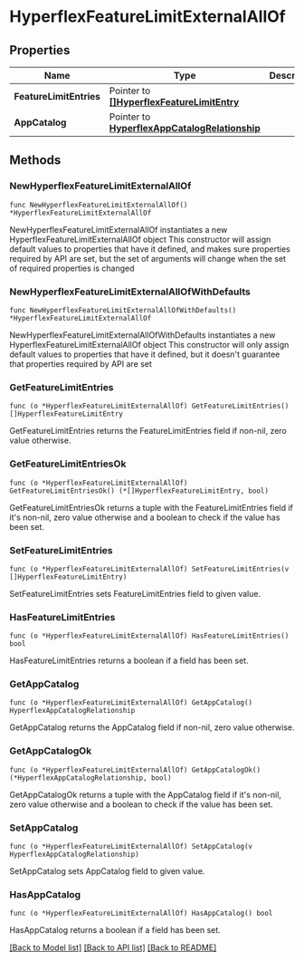 # HyperflexFeatureLimitExternalAllOf

## Properties

Name | Type | Description | Notes
------------ | ------------- | ------------- | -------------
**FeatureLimitEntries** | Pointer to [**[]HyperflexFeatureLimitEntry**](hyperflex.FeatureLimitEntry.md) |  | [optional] 
**AppCatalog** | Pointer to [**HyperflexAppCatalogRelationship**](hyperflex.AppCatalog.Relationship.md) |  | [optional] 

## Methods

### NewHyperflexFeatureLimitExternalAllOf

`func NewHyperflexFeatureLimitExternalAllOf() *HyperflexFeatureLimitExternalAllOf`

NewHyperflexFeatureLimitExternalAllOf instantiates a new HyperflexFeatureLimitExternalAllOf object
This constructor will assign default values to properties that have it defined,
and makes sure properties required by API are set, but the set of arguments
will change when the set of required properties is changed

### NewHyperflexFeatureLimitExternalAllOfWithDefaults

`func NewHyperflexFeatureLimitExternalAllOfWithDefaults() *HyperflexFeatureLimitExternalAllOf`

NewHyperflexFeatureLimitExternalAllOfWithDefaults instantiates a new HyperflexFeatureLimitExternalAllOf object
This constructor will only assign default values to properties that have it defined,
but it doesn't guarantee that properties required by API are set

### GetFeatureLimitEntries

`func (o *HyperflexFeatureLimitExternalAllOf) GetFeatureLimitEntries() []HyperflexFeatureLimitEntry`

GetFeatureLimitEntries returns the FeatureLimitEntries field if non-nil, zero value otherwise.

### GetFeatureLimitEntriesOk

`func (o *HyperflexFeatureLimitExternalAllOf) GetFeatureLimitEntriesOk() (*[]HyperflexFeatureLimitEntry, bool)`

GetFeatureLimitEntriesOk returns a tuple with the FeatureLimitEntries field if it's non-nil, zero value otherwise
and a boolean to check if the value has been set.

### SetFeatureLimitEntries

`func (o *HyperflexFeatureLimitExternalAllOf) SetFeatureLimitEntries(v []HyperflexFeatureLimitEntry)`

SetFeatureLimitEntries sets FeatureLimitEntries field to given value.

### HasFeatureLimitEntries

`func (o *HyperflexFeatureLimitExternalAllOf) HasFeatureLimitEntries() bool`

HasFeatureLimitEntries returns a boolean if a field has been set.

### GetAppCatalog

`func (o *HyperflexFeatureLimitExternalAllOf) GetAppCatalog() HyperflexAppCatalogRelationship`

GetAppCatalog returns the AppCatalog field if non-nil, zero value otherwise.

### GetAppCatalogOk

`func (o *HyperflexFeatureLimitExternalAllOf) GetAppCatalogOk() (*HyperflexAppCatalogRelationship, bool)`

GetAppCatalogOk returns a tuple with the AppCatalog field if it's non-nil, zero value otherwise
and a boolean to check if the value has been set.

### SetAppCatalog

`func (o *HyperflexFeatureLimitExternalAllOf) SetAppCatalog(v HyperflexAppCatalogRelationship)`

SetAppCatalog sets AppCatalog field to given value.

### HasAppCatalog

`func (o *HyperflexFeatureLimitExternalAllOf) HasAppCatalog() bool`

HasAppCatalog returns a boolean if a field has been set.


[[Back to Model list]](../README.md#documentation-for-models) [[Back to API list]](../README.md#documentation-for-api-endpoints) [[Back to README]](../README.md)


